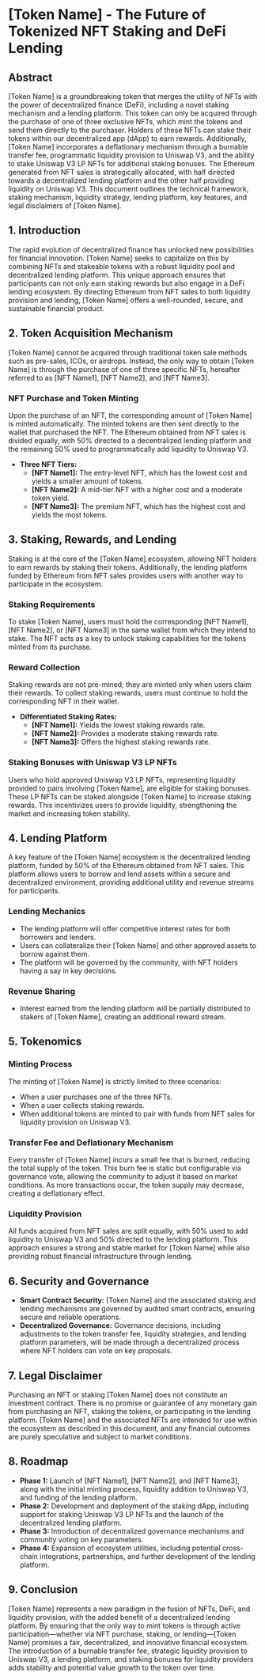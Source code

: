 # [Token Name] - The Future of Tokenized NFT Staking and DeFi Lending

## Abstract

[Token Name] is a groundbreaking token that merges the utility of NFTs with the power of decentralized finance (DeFi), including a novel staking mechanism and a lending platform. This token can only be acquired through the purchase of one of three exclusive NFTs, which mint the tokens and send them directly to the purchaser. Holders of these NFTs can stake their tokens within our decentralized app (dApp) to earn rewards. Additionally, [Token Name] incorporates a deflationary mechanism through a burnable transfer fee, programmatic liquidity provision to Uniswap V3, and the ability to stake Uniswap V3 LP NFTs for additional staking bonuses. The Ethereum generated from NFT sales is strategically allocated, with half directed towards a decentralized lending platform and the other half providing liquidity on Uniswap V3. This document outlines the technical framework, staking mechanism, liquidity strategy, lending platform, key features, and legal disclaimers of [Token Name].

## 1. Introduction

The rapid evolution of decentralized finance has unlocked new possibilities for financial innovation. [Token Name] seeks to capitalize on this by combining NFTs and stakeable tokens with a robust liquidity pool and decentralized lending platform. This unique approach ensures that participants can not only earn staking rewards but also engage in a DeFi lending ecosystem. By directing Ethereum from NFT sales to both liquidity provision and lending, [Token Name] offers a well-rounded, secure, and sustainable financial product.

## 2. Token Acquisition Mechanism

[Token Name] cannot be acquired through traditional token sale methods such as pre-sales, ICOs, or airdrops. Instead, the only way to obtain [Token Name] is through the purchase of one of three specific NFTs, hereafter referred to as [NFT Name1], [NFT Name2], and [NFT Name3].

### NFT Purchase and Token Minting

Upon the purchase of an NFT, the corresponding amount of [Token Name] is minted automatically. The minted tokens are then sent directly to the wallet that purchased the NFT. The Ethereum obtained from NFT sales is divided equally, with 50% directed to a decentralized lending platform and the remaining 50% used to programmatically add liquidity to Uniswap V3.

- **Three NFT Tiers:**
  - **[NFT Name1]:** The entry-level NFT, which has the lowest cost and yields a smaller amount of tokens.
  - **[NFT Name2]:** A mid-tier NFT with a higher cost and a moderate token yield.
  - **[NFT Name3]:** The premium NFT, which has the highest cost and yields the most tokens.

## 3. Staking, Rewards, and Lending

Staking is at the core of the [Token Name] ecosystem, allowing NFT holders to earn rewards by staking their tokens. Additionally, the lending platform funded by Ethereum from NFT sales provides users with another way to participate in the ecosystem.

### Staking Requirements

To stake [Token Name], users must hold the corresponding [NFT Name1], [NFT Name2], or [NFT Name3] in the same wallet from which they intend to stake. The NFT acts as a key to unlock staking capabilities for the tokens minted from its purchase.

### Reward Collection

Staking rewards are not pre-mined; they are minted only when users claim their rewards. To collect staking rewards, users must continue to hold the corresponding NFT in their wallet.

- **Differentiated Staking Rates:**
  - **[NFT Name1]:** Yields the lowest staking rewards rate.
  - **[NFT Name2]:** Provides a moderate staking rewards rate.
  - **[NFT Name3]:** Offers the highest staking rewards rate.

### Staking Bonuses with Uniswap V3 LP NFTs

Users who hold approved Uniswap V3 LP NFTs, representing liquidity provided to pairs involving [Token Name], are eligible for staking bonuses. These LP NFTs can be staked alongside [Token Name] to increase staking rewards. This incentivizes users to provide liquidity, strengthening the market and increasing token stability.

## 4. Lending Platform

A key feature of the [Token Name] ecosystem is the decentralized lending platform, funded by 50% of the Ethereum obtained from NFT sales. This platform allows users to borrow and lend assets within a secure and decentralized environment, providing additional utility and revenue streams for participants.

### Lending Mechanics

- The lending platform will offer competitive interest rates for both borrowers and lenders.
- Users can collateralize their [Token Name] and other approved assets to borrow against them.
- The platform will be governed by the community, with NFT holders having a say in key decisions.

### Revenue Sharing

- Interest earned from the lending platform will be partially distributed to stakers of [Token Name], creating an additional reward stream.

## 5. Tokenomics

### Minting Process

The minting of [Token Name] is strictly limited to three scenarios:

- When a user purchases one of the three NFTs.
- When a user collects staking rewards.
- When additional tokens are minted to pair with funds from NFT sales for liquidity provision on Uniswap V3.

### Transfer Fee and Deflationary Mechanism

Every transfer of [Token Name] incurs a small fee that is burned, reducing the total supply of the token. This burn fee is static but configurable via governance vote, allowing the community to adjust it based on market conditions. As more transactions occur, the token supply may decrease, creating a deflationary effect.

### Liquidity Provision

All funds acquired from NFT sales are split equally, with 50% used to add liquidity to Uniswap V3 and 50% directed to the lending platform. This approach ensures a strong and stable market for [Token Name] while also providing robust financial infrastructure through lending.

## 6. Security and Governance

- **Smart Contract Security:** [Token Name] and the associated staking and lending mechanisms are governed by audited smart contracts, ensuring secure and reliable operations.
- **Decentralized Governance:** Governance decisions, including adjustments to the token transfer fee, liquidity strategies, and lending platform parameters, will be made through a decentralized process where NFT holders can vote on key proposals.

## 7. Legal Disclaimer

Purchasing an NFT or staking [Token Name] does not constitute an investment contract. There is no promise or guarantee of any monetary gain from purchasing an NFT, staking the tokens, or participating in the lending platform. [Token Name] and the associated NFTs are intended for use within the ecosystem as described in this document, and any financial outcomes are purely speculative and subject to market conditions.

## 8. Roadmap

- **Phase 1:** Launch of [NFT Name1], [NFT Name2], and [NFT Name3], along with the initial minting process, liquidity addition to Uniswap V3, and funding of the lending platform.
- **Phase 2:** Development and deployment of the staking dApp, including support for staking Uniswap V3 LP NFTs and the launch of the decentralized lending platform.
- **Phase 3:** Introduction of decentralized governance mechanisms and community voting on key parameters.
- **Phase 4:** Expansion of ecosystem utilities, including potential cross-chain integrations, partnerships, and further development of the lending platform.

## 9. Conclusion

[Token Name] represents a new paradigm in the fusion of NFTs, DeFi, and liquidity provision, with the added benefit of a decentralized lending platform. By ensuring that the only way to mint tokens is through active participation—whether via NFT purchase, staking, or lending—[Token Name] promises a fair, decentralized, and innovative financial ecosystem. The introduction of a burnable transfer fee, strategic liquidity provision to Uniswap V3, a lending platform, and staking bonuses for liquidity providers adds stability and potential value growth to the token over time.
